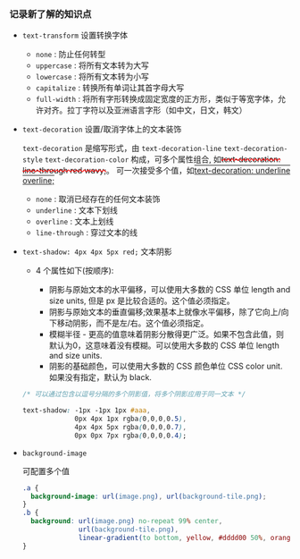 ### 记录新了解的知识点

* `text-transform` 设置转换字体

  * `none` : 防止任何转型
  * `uppercase` : 将所有文本转为大写
  * `lowercase` : 将所有文本转为小写
  * `capitalize` : 转换所有单词让其首字母大写
  * `full-width` : 将所有字形转换成固定宽度的正方形，类似于等宽字体，允许对齐。拉丁字符以及亚洲语言字形（如中文，日文，韩文）

* `text-decoration` 设置/取消字体上的文本装饰

  `text-decoration` 是缩写形式，由 `text-decoration-line` `text-decoration-style` `text-decoration-color` 构成，可多个属性组合, 如<span style="text-decoration: line-through red wavy;">text-decoration: line-through red wavy;</span>。
  可一次接受多个值，如<span style="text-decoration: underline overline;">text-decoration: underline overline;</span>

  * `none` : 取消已经存在的任何文本装饰
  * `underline` : 文本下划线
  * `overline` : 文本上划线
  * `line-through` : 穿过文本的线

* `text-shadow: 4px 4px 5px red;` 文本阴影

  * 4 个属性如下(按顺序):

    * 阴影与原始文本的水平偏移，可以使用大多数的 CSS 单位 length and size units, 但是 px 是比较合适的。这个值必须指定。
    * 阴影与原始文本的垂直偏移;效果基本上就像水平偏移，除了它向上/向下移动阴影，而不是左/右。这个值必须指定。
    * 模糊半径 - 更高的值意味着阴影分散得更广泛。如果不包含此值，则默认为0，这意味着没有模糊。可以使用大多数的 CSS 单位 length and size units.
    * 阴影的基础颜色，可以使用大多数的 CSS 颜色单位 CSS color unit. 如果没有指定，默认为 black.

  ```css
  /* 可以通过包含以逗号分隔的多个阴影值，将多个阴影应用于同一文本 */

  text-shadow: -1px -1px 1px #aaa,
               0px 4px 1px rgba(0,0,0,0.5),
               4px 4px 5px rgba(0,0,0,0.7),
               0px 0px 7px rgba(0,0,0,0.4);
  ```

* `background-image`
  
  可配置多个值

  ```css
  .a {
    background-image: url(image.png), url(background-tile.png);
  }
  .b {
    background: url(image.png) no-repeat 99% center,
                url(background-tile.png),
                linear-gradient(to bottom, yellow, #dddd00 50%, orange);
  }
  ```